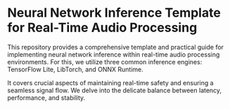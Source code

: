 #  Neural Network Inference Template for Real-Time Audio Processing

This repository provides a comprehensive template and practical guide for implementing neural network inference within real-time audio processing environments. For this, we utilize three common inference engines: TensorFlow Lite, LibTorch, and ONNX Runtime.

It covers crucial aspects of maintaining real-time safety and ensuring a seamless signal flow. We delve into the delicate balance between latency, performance, and stability.
